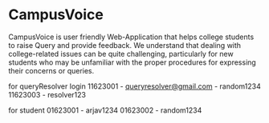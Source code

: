 # CampusVoice
CampusVoice is user friendly Web-Application that helps college students to raise Query and provide feedback. We understand that dealing with college-related issues can be quite challenging, particularly for new students who may be unfamiliar with the proper procedures for expressing their concerns or queries.


for queryResolver login
11623001 - queryresolver@gmail.com - random1234
11623003 - resolver123

for student
01623001 - arjav1234
01623002 - random1234